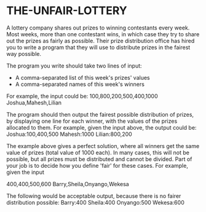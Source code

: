 # THE-UNFAIR-LOTTERY
A lottery company shares out prizes to winning contestants every week. Most weeks, more than one contestant wins, in which case they try to share out the prizes as fairly as possible. Their prize distribution office has hired you to write a program that they will use to distribute prizes in the fairest way possible.

The program you write should take two lines of input:
- A comma-separated list of this week's prizes' values
- A comma-separated names of this week's winners

For example, the input could be:
100,800,200,500,400,1000
Joshua,Mahesh,Lilian

The program should then output the fairest possible distribution of prizes, by displaying one line for each winner, with the values of the prizes allocated to them. For example, given the input above, the output could be:
Joshua:100,400,500
Mahesh:1000
Lilian:800,200

The example above gives a perfect solution, where all winners get the same value of prizes (total value of 1000 each). In many cases, this will not be possible, but all prizes must be distributed and cannot be divided. Part of your job is to decide how you define 'fair' for these cases. For example, given the input

400,400,500,600
Barry,Sheila,Onyango,Wekesa

The following would be acceptable output, because there is no fairer distribution possible:
Barry:400
Sheila:400
Onyango:500
Wekesa:600
